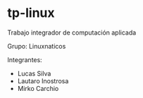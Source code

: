 # tp-linux
Trabajo integrador de computación aplicada

Grupo: Linuxnaticos

Integrantes:
- Lucas Silva
- Lautaro Inostrosa
- Mirko Carchio
